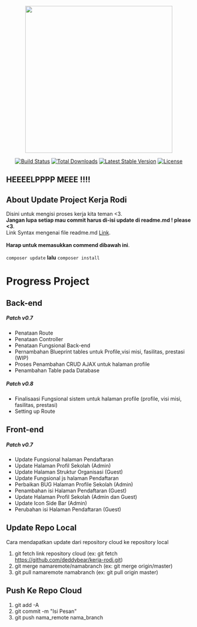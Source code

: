 <p align="center"><a href="https://laravel.com" target="_blank"><img src="https://raw.githubusercontent.com/laravel/art/master/logo-lockup/5%20SVG/2%20CMYK/1%20Full%20Color/laravel-logolockup-cmyk-red.svg" width="400"></a></p>

<p align="center">
<a href="https://travis-ci.org/laravel/framework"><img src="https://travis-ci.org/laravel/framework.svg" alt="Build Status"></a>
<a href="https://packagist.org/packages/laravel/framework"><img src="https://poser.pugx.org/laravel/framework/d/total.svg" alt="Total Downloads"></a>
<a href="https://packagist.org/packages/laravel/framework"><img src="https://poser.pugx.org/laravel/framework/v/stable.svg" alt="Latest Stable Version"></a>
<a href="https://packagist.org/packages/laravel/framework"><img src="https://poser.pugx.org/laravel/framework/license.svg" alt="License"></a>
</p>

## HEEEELPPPP MEEE !!!!

## About Update Project Kerja Rodi
Disini untuk mengisi proses kerja kita teman <3.<br>
**Jangan lupa setiap mau commit harus di-isi update di readme.md ! please <3**.<br>
Link Syntax mengenai file readme.md [Link](https://www.markdownguide.org/basic-syntax/).<br><br>
**Harap untuk memasukkan commend dibawah ini**.<br><br>
`composer update` **lalu** `composer install`



# Progress Project
## Back-end
##### Patch v0.7
- Penataan Route
- Penataan Controller
- Penataan Fungsional Back-end
- Pernambahan Blueprint tables untuk Profile,visi misi, fasilitas, prestasi (WIP)
- Proses Penambahan CRUD AJAX untuk halaman profile 
- Penambahan Table pada Database 

##### Patch v0.8 
- Finalisaasi Fungsional sistem untuk halaman profile (profile, visi misi, fasilitas, prestasi)
- Setting up Route 

## Front-end

##### Patch v0.7
- Update Fungsional halaman Pendaftaran
- Update Halaman Profil Sekolah (Admin)
- Update Halaman Struktur Organisasi (Guest)
- Update Fungsional js halaman Pendaftaran
- Perbaikan BUG Halaman Profile Sekolah (Admin)
- Penambahan isi Halaman Pendaftaran (Guest)
- Update Halaman Profil Sekolah (Admin dan Guest)
- Update Icon Side Bar (Admin)
- Perubahan isi Halaman Pendaftaran (Guest)


## Update Repo Local 

Cara mendapatkan update dari repository cloud ke repository local 

1. git fetch link repository cloud (ex: git fetch https://github.com/deddybear/kerja-rodi.git)
2. git merge namaremote/namabranch (ex: git merge origin/master)
3. git pull namaremote namabranch (ex: git pull origin master)

## Push Ke Repo Cloud

1. git add -A
2. git commit -m "Isi Pesan"
3. git push nama_remote nama_branch
